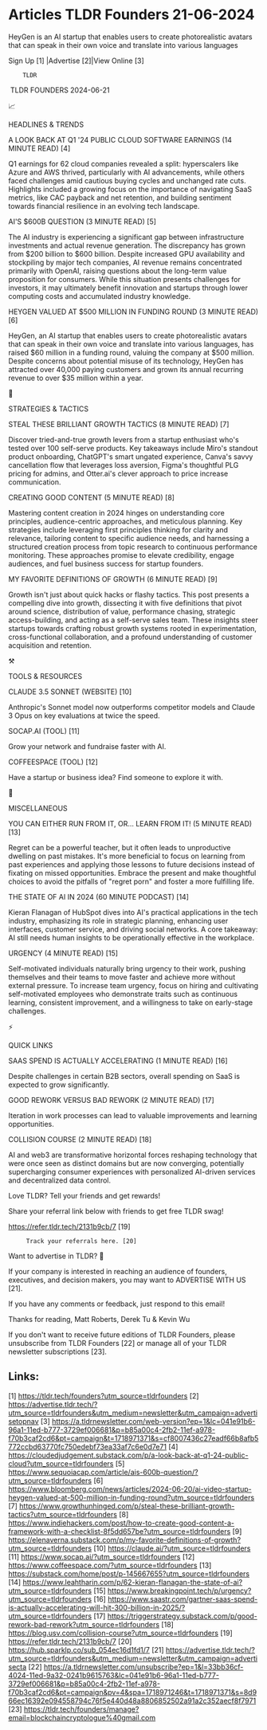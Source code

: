 # Articles TLDR Founders 21-06-2024

HeyGen is an AI startup that enables users to create photorealistic
avatars that can speak in their own voice and translate into various
languages  

 Sign Up [1] |Advertise [2]|View Online [3] 

		TLDR 

 TLDR FOUNDERS 2024-06-21

📈 

HEADLINES & TRENDS

 A LOOK BACK AT Q1 '24 PUBLIC CLOUD SOFTWARE EARNINGS (14 MINUTE READ)
[4] 

 Q1 earnings for 62 cloud companies revealed a split: hyperscalers
like Azure and AWS thrived, particularly with AI advancements, while
others faced challenges amid cautious buying cycles and unchanged rate
cuts. Highlights included a growing focus on the importance of
navigating SaaS metrics, like CAC payback and net retention, and
building sentiment towards financial resilience in an evolving tech
landscape. 

 AI'S $600B QUESTION (3 MINUTE READ) [5] 

 The AI industry is experiencing a significant gap between
infrastructure investments and actual revenue generation. The
discrepancy has grown from $200 billion to $600 billion. Despite
increased GPU availability and stockpiling by major tech companies, AI
revenue remains concentrated primarily with OpenAI, raising questions
about the long-term value proposition for consumers. While this
situation presents challenges for investors, it may ultimately benefit
innovation and startups through lower computing costs and accumulated
industry knowledge. 

 HEYGEN VALUED AT $500 MILLION IN FUNDING ROUND (3 MINUTE READ) [6] 

 HeyGen, an AI startup that enables users to create photorealistic
avatars that can speak in their own voice and translate into various
languages, has raised $60 million in a funding round, valuing the
company at $500 million. Despite concerns about potential misuse of
its technology, HeyGen has attracted over 40,000 paying customers and
grown its annual recurring revenue to over $35 million within a year. 

🧠 

STRATEGIES & TACTICS

 STEAL THESE BRILLIANT GROWTH TACTICS (8 MINUTE READ) [7] 

 Discover tried-and-true growth levers from a startup enthusiast who's
tested over 100 self-serve products. Key takeaways include Miro's
standout product onboarding, ChatGPT's smart ungated experience,
Canva's savvy cancellation flow that leverages loss aversion, Figma's
thoughtful PLG pricing for admins, and Otter.ai's clever approach to
price increase communication. 

 CREATING GOOD CONTENT (5 MINUTE READ) [8] 

 Mastering content creation in 2024 hinges on understanding core
principles, audience-centric approaches, and meticulous planning. Key
strategies include leveraging first principles thinking for clarity
and relevance, tailoring content to specific audience needs, and
harnessing a structured creation process from topic research to
continuous performance monitoring. These approaches promise to elevate
credibility, engage audiences, and fuel business success for startup
founders. 

 MY FAVORITE DEFINITIONS OF GROWTH (6 MINUTE READ) [9] 

 Growth isn't just about quick hacks or flashy tactics. This post
presents a compelling dive into growth, dissecting it with five
definitions that pivot around science, distribution of value,
performance chasing, strategic access-building, and acting as a
self-serve sales team. These insights steer startups towards crafting
robust growth systems rooted in experimentation, cross-functional
collaboration, and a profound understanding of customer acquisition
and retention. 

⚒️ 

TOOLS & RESOURCES

 CLAUDE 3.5 SONNET (WEBSITE) [10] 

 Anthropic's Sonnet model now outperforms competitor models and Claude
3 Opus on key evaluations at twice the speed. 

 SOCAP.AI (TOOL) [11] 

 Grow your network and fundraise faster with AI. 

 COFFEESPACE (TOOL) [12] 

 Have a startup or business idea? Find someone to explore it with. 

🎁 

MISCELLANEOUS

 YOU CAN EITHER RUN FROM IT, OR... LEARN FROM IT! (5 MINUTE READ) [13]


 Regret can be a powerful teacher, but it often leads to unproductive
dwelling on past mistakes. It's more beneficial to focus on learning
from past experiences and applying those lessons to future decisions
instead of fixating on missed opportunities. Embrace the present and
make thoughtful choices to avoid the pitfalls of "regret porn" and
foster a more fulfilling life. 

 THE STATE OF AI IN 2024 (60 MINUTE PODCAST) [14] 

 Kieran Flanagan of HubSpot dives into AI's practical applications in
the tech industry, emphasizing its role in strategic planning,
enhancing user interfaces, customer service, and driving social
networks. A core takeaway: AI still needs human insights to be
operationally effective in the workplace. 

 URGENCY (4 MINUTE READ) [15] 

 Self-motivated individuals naturally bring urgency to their work,
pushing themselves and their teams to move faster and achieve more
without external pressure. To increase team urgency, focus on hiring
and cultivating self-motivated employees who demonstrate traits such
as continuous learning, consistent improvement, and a willingness to
take on early-stage challenges. 

⚡ 

QUICK LINKS

 SAAS SPEND IS ACTUALLY ACCELERATING (1 MINUTE READ) [16] 

 Despite challenges in certain B2B sectors, overall spending on SaaS
is expected to grow significantly. 

 GOOD REWORK VERSUS BAD REWORK (2 MINUTE READ) [17] 

 Iteration in work processes can lead to valuable improvements and
learning opportunities. 

 COLLISION COURSE (2 MINUTE READ) [18] 

 AI and web3 are transformative horizontal forces reshaping technology
that were once seen as distinct domains but are now converging,
potentially supercharging consumer experiences with personalized
AI-driven services and decentralized data control. 

Love TLDR? Tell your friends and get rewards!

 Share your referral link below with friends to get free TLDR swag! 

 https://refer.tldr.tech/2131b9cb/7 [19] 

		 Track your referrals here. [20] 

Want to advertise in TLDR? 📰

 If your company is interested in reaching an audience of founders,
executives, and decision makers, you may want to ADVERTISE WITH US
[21]. 

 If you have any comments or feedback, just respond to this email! 

Thanks for reading, 
Matt Roberts, Derek Tu & Kevin Wu 

If you don't want to receive future editions of TLDR Founders, please
unsubscribe from TLDR Founders [22] or manage all of your TLDR
newsletter subscriptions [23]. 

 

Links:
------
[1] https://tldr.tech/founders?utm_source=tldrfounders
[2] https://advertise.tldr.tech/?utm_source=tldrfounders&utm_medium=newsletter&utm_campaign=advertisetopnav
[3] https://a.tldrnewsletter.com/web-version?ep=1&lc=041e91b6-96a1-11ed-b777-3729ef006681&p=b85a00c4-2fb2-11ef-a978-f70b3caf2cd6&pt=campaign&t=1718971371&s=cf8007436c27eadf66b8afb5772ccbd63770fc750edebf73ea33af7c6e0d7e71
[4] https://cloudedjudgement.substack.com/p/a-look-back-at-q1-24-public-cloud?utm_source=tldrfounders
[5] https://www.sequoiacap.com/article/ais-600b-question/?utm_source=tldrfounders
[6] https://www.bloomberg.com/news/articles/2024-06-20/ai-video-startup-heygen-valued-at-500-million-in-funding-round?utm_source=tldrfounders
[7] https://www.growthunhinged.com/p/steal-these-brilliant-growth-tactics?utm_source=tldrfounders
[8] https://www.indiehackers.com/post/how-to-create-good-content-a-framework-with-a-checklist-8f5dd657be?utm_source=tldrfounders
[9] https://elenaverna.substack.com/p/my-favorite-definitions-of-growth?utm_source=tldrfounders
[10] https://claude.ai/?utm_source=tldrfounders
[11] https://www.socap.ai/?utm_source=tldrfounders
[12] https://www.coffeespace.com/?utm_source=tldrfounders
[13] https://substack.com/home/post/p-145667655?utm_source=tldrfounders
[14] https://www.leahtharin.com/p/62-kieran-flanagan-the-state-of-ai?utm_source=tldrfounders
[15] https://www.breakingpoint.tech/p/urgency?utm_source=tldrfounders
[16] https://www.saastr.com/gartner-saas-spend-is-actually-accelerating-will-hit-300-billion-in-2025/?utm_source=tldrfounders
[17] https://triggerstrategy.substack.com/p/good-rework-bad-rework?utm_source=tldrfounders
[18] https://blog.usv.com/collision-course?utm_source=tldrfounders
[19] https://refer.tldr.tech/2131b9cb/7
[20] https://hub.sparklp.co/sub_054ec16d1fd1/7
[21] https://advertise.tldr.tech/?utm_source=tldrfounders&utm_medium=newsletter&utm_campaign=advertisecta
[22] https://a.tldrnewsletter.com/unsubscribe?ep=1&l=33bb36cf-4024-11ed-9a32-0241b9615763&lc=041e91b6-96a1-11ed-b777-3729ef006681&p=b85a00c4-2fb2-11ef-a978-f70b3caf2cd6&pt=campaign&pv=4&spa=1718971246&t=1718971371&s=8d966ec16392e094558794c76f5e440d48a8806852502a91a2c352aecf8f7971
[23] https://tldr.tech/founders/manage?email=blockchaincryptologue%40gmail.com